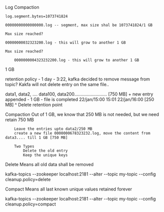 
Log Compaction

    
    log.segment.bytes=1073741824
    
    00000000000000000.log -- segment, max size shal be 1073741824/1 GB
    
    Max size reached?
    
    00000000032323200.log - this will grow to another 1 GB
    
    Max size reached?
        
        0000000004323232200.log - this will grow to another 1 GB
    
1 GB

retention policy - 1 day - 3:22, kafka decided to remove message from topic?
                                Kakfa will not delete entry on the same file..
                                

 data1,           data2, ....    data100, data200.......................... [750 MB] + new entry appended - 1 GB - file is completed
 22/jan/15:00      15:01                        22/jan/16:00
                      [250 MB]
                    ^
                    Delete retention point
                    
Compaction
        Out of 1 GB, we know that 250 MB is not needed, but we need retain 750 MB
        
        Leave the entries upto data2/250 MB
        create a new file 0000000678323232.log, move the content from data3.... till 1 GB [750 MB]
        
        Two Types
            Delete the old entry
            Keep the unique keys
            
  Delete Means all old data shall be removed 
        
  kafka-topics --zookeeper localhost:2181 --alter --topic my-topic --config   cleanup.policy=delete


  Compact Means all last known unique values retained forever 
        
  kafka-topics --zookeeper localhost:2181 --alter --topic my-topic --config   cleanup.policy=compact
  

